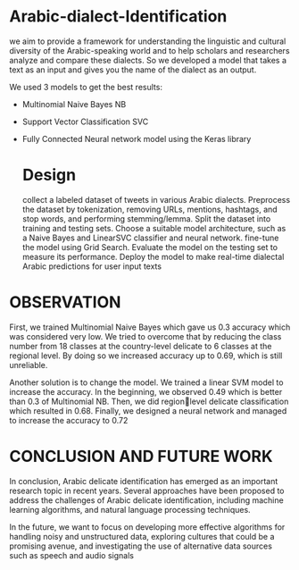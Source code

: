 # Arabic-dialect-Identification
we aim to provide a framework for understanding the linguistic and cultural diversity of the Arabic-speaking world and to help scholars and researchers analyze and compare these dialects. So we developed a model that takes a text as an input and gives you the name of the dialect as an output.


We used 3 models to get the best results:
- Multinomial Naive Bayes NB
- Support Vector Classification SVC
- Fully Connected Neural network model using the Keras library

  # Design
  collect a labeled dataset of tweets in various Arabic dialects.
Preprocess the dataset by tokenization, removing URLs, mentions, hashtags,
and stop words, and performing stemming/lemma.
Split the dataset into training and testing sets.
Choose a suitable model architecture, such as a Naive Bayes and LinearSVC
classifier and neural network.
fine-tune the model using Grid Search.
Evaluate the model on the testing set to measure its performance.
Deploy the model to make real-time dialectal Arabic predictions for user input
texts

# OBSERVATION
First, we trained Multinomial Naive Bayes which gave us 0.3 accuracy which was considered very
low. We tried to overcome that by reducing the class number from 18 classes at the country-level
delicate to 6 classes at the regional level. By doing so we increased accuracy up to 0.69, which is
still unreliable.

Another solution is to change the model. We trained a linear SVM model to increase the accuracy. In
the beginning, we observed 0.49 which is better than 0.3 of Multinomial NB. Then, we did regionlevel delicate classification which resulted in 0.68.
Finally, we designed a neural network and managed to increase the accuracy to 0.72
# CONCLUSION AND FUTURE WORK
In conclusion, Arabic delicate identification has emerged as an important research topic in recent
years. Several approaches have been proposed to address the challenges of Arabic delicate
identification, including machine learning algorithms, and natural language processing techniques.

In the future, we want to focus on developing more effective algorithms for handling noisy and
unstructured data, exploring cultures that could be a promising avenue, and investigating the use
of alternative data sources such as speech and audio signals

